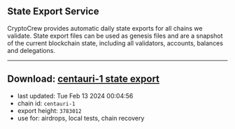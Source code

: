 ## State Export Service
CryptoCrew provides automatic daily state exports for all chains we validate. State export files can be used as genesis files and are a snapshot of the current blockchain state, including all validators, accounts, balances and delegations.

---
**Download: [centauri-1 state export](https://dl-eu2.ccvalidators.com/SERVICE/composable/centauri-1_export_3783012.json)**
---

- last updated: Tue Feb 13 2024 00:04:56
- chain id: `centauri-1`
- export height: `3783012`
- use for: airdrops, local tests, chain recovery
